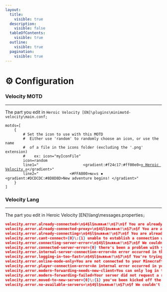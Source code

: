 ```yaml
---
layout:
  title:
    visible: true
  description:
    visible: false
  tableOfContents:
    visible: true
  outline:
    visible: true
  pagination:
    visible: true
---
```


# ⚙ Configuration

### Velocity MOTD

***

The part you edit in `Heroic Velocity [EN]\plugins\minimotd-velocity\main.conf;`



<pre><code>motds=[
    {
        # Set the icon to use with this MOTD
        #  Either use 'random' to randomly choose an icon, or use the name
        #  of a file in the icons folder (excluding the '.png' extension)
        #    ex: icon="myIconFile"
        icon=random
        line1="                    &#x3C;gradient:#f24c17:#ff00e0><a data-footnote-ref href="#user-content-fn-1">✡ Heroic Velocity ✡</a>&#x3C;/gradient>"
        line2="              &#x3C;#FFA800>ɴᴇᴡs ▪ &#x3C;gradient:#DCDCDC:#8D8D8D>New adventure begins! &#x3C;/gradient>"
    }
]
</code></pre>

### Velocity Lang

***

The part you edit in Heroic Velocity \[EN]\lang\messages.properties`;`

```json
velocity.error.already-connected=\n§4§l§nᴇʀʀᴏʀ!\n§7\n§f You are already connected to the server, \n§fwait a bit and try again!\n§7Website §f► §4www.hivenephive.com\n§7Discord §f► §4discord.hivenephive.com
velocity.error.already-connected-proxy=\n§4§l§nᴇʀʀᴏʀ!\n§7\n§f You are already connected to the server, \n§fwait a bit and try again!\n§7\n§7Website §f► §4www.hivenephive.com\n§7Discord §f► §4discord.hivenephive.com
velocity.error.already-connecting=\n§4§l§nᴇʀʀᴏʀ!\n§7\n§f You are already trying to connect to the server. \n§fwait a bit and try again!\n§7\n§7Website §f► §4www.hivenephive.com\n§7Discord §f► §4discord.hivenephive.com
velocity.error.cant-connect={0}\:{1} unable to establish a connection with
velocity.error.connecting-server-error=\n§4§l§nᴇʀʀᴏʀ!\n§7\n§f We couldn't connect you to §c{0}§f. §fIf you think there is a problem,\n§f report it to the authorized person.\n§7\n§7Website §f► §4www.hivenephive.com\n§7Discord §f► §4discord.hivenephive.com
velocity.error.connected-server-error={0} there's been a problem with your connection.
velocity.error.internal-server-connection-error=An error occurred in the internal server connection.
velocity.error.logging-in-too-fast=\n§4§l§nᴇʀʀᴏʀ!\n§7\n§f You're trying to connect too fast.\n§f Wait a bit and try again!\n§7\n§7Website §f► §4www.hivenephive.com\n§7Discord §f► §4discord.hivenephive.com
velocity.error.online-mode-only=You are not connected to your Minecraft account. If you are connected to your Minecraft account, close and restart your Minecraft client.
velocity.error.player-connection-error=An internal error occurred in your connection.
velocity.error.modern-forwarding-needs-new-client=You can only log in to this server with Minecraft version 1.13 and above.
velocity.error.modern-forwarding-failed=Your server did not request a redirect to Velocity. Make sure the server is set in Velocity's settings.
velocity.error.moved-to-new-server={0}\:{1} you've been kicked off the server
velocity.error.no-available-servers=\n§4§l§nᴇʀʀᴏʀ!\n§7\n§f We couldn't find any server that we can connect you to.\n§fIf you think there is a problem\n§freport it to the authority.\n§7\n§7Website §f► §4www.hivenephive.com\n§7Discord §f► §4discord.hivenephive.com
```

###

[^1]: 
